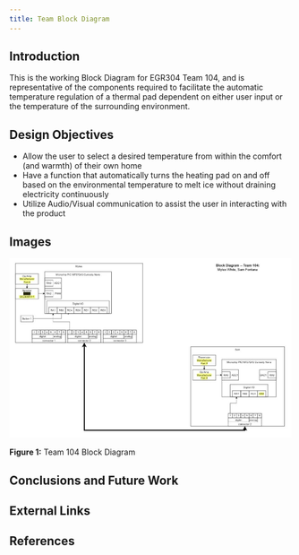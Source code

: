```yaml
---
title: Team Block Diagram
---
```


## Introduction
This is the working Block Diagram for EGR304 Team 104, and is representative of the components required to facilitate the automatic temperature regulation of a thermal pad dependent on either user input or the temperature of the surrounding environment. 
<!--**Bold Text**
_Italic Text_
**_Bold and Italic Text_**-->

## Design Objectives

* Allow the user to select a desired temperature from within the comfort (and warmth) of their own home
* Have a function that automatically turns the heating pad on and off based on the environmental temperature to melt ice without draining electricity continuously
* Utilize Audio/Visual communication to assist the user in interacting with the product

## Images

![Team 104 Block Diagram](https://github.com/EGR304-2025-F-104/EGR304-2025-F-104.github.io/blob/gh-pages/image/Screenshot%202025-10-03%20171652.jpg)

**Figure 1:** Team 104 Block Diagram
<!--![dead bug circuit](Image01.jpg){style width:"350" height:"300;"}
**Figure 2:** Early PCB working design 




## Results

1. Numbered Point 1
1. Numbered Point 2
1. Numbered Point 3
-->
## Conclusions and Future Work

## External Links

<!--[example link to idealab](https://idealab.asu.edu)-->

## References


